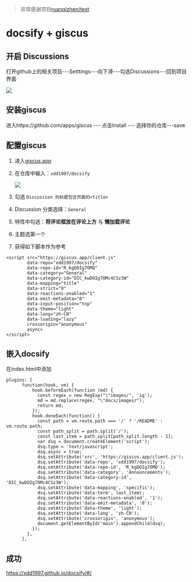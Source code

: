 >  非常感谢项目[ruanqizhen/test ](https://github.com/ruanqizhen/test)

# docsify  + giscus 

## 开启 Discussions

打开github上的相关项目---Setttings---向下滑---勾选Discussions---回到项目界面

![](https://mypic2016.oss-cn-beijing.aliyuncs.com/picGo/202212041627622.png)

## 安装giscus

进入https://github.com/apps/giscus  --- 点击Install --- 选择你的仓库---save

## 配置giscus

1. 进入[giscus.app](https://giscus.app/zh-CN)

2. 在仓库中输入：`xdd1997/docsify`

   ![](https://mypic2016.oss-cn-beijing.aliyuncs.com/picGo/202212041628699.png)

3. 勾选 `Discussion 的标题包含页面的<title>`
2. Discussion 分类选择：`General`
3. 特性中勾选：**将评论框放在评论上方** 与 **懒加载评论**
4. 主题选第一个
5. 获得如下脚本作为参考

```
<script src="https://giscus.app/client.js"
        data-repo="xdd1997/docsify"
        data-repo-id="R_kgDOIg7OMQ"
        data-category="General"
        data-category-id="DIC_kwDOIg7OMc4CSz3W"
        data-mapping="title"
        data-strict="0"
        data-reactions-enabled="1"
        data-emit-metadata="0"
        data-input-position="top"
        data-theme="light"
        data-lang="zh-CN"
        data-loading="lazy"
        crossorigin="anonymous"
        async>
</script>
```



## 嵌入docsify

在index.html中添加

```
plugins: [
      function(hook, vm) {
          hook.beforeEach(function (md) {
            const regex = new RegExp("\"images/", 'ig');
            md = md.replace(regex, "\"docs/images/");
            return md;
          });
          hook.doneEach(function() {     
            const path = vm.route.path === '/' ? '/README' : vm.route.path;
            const path_split = path.split('/');
            const last_item = path_split[path_split.length - 1];
            var dsq = document.createElement('script');
            dsq.type = 'text/javascript';
            dsq.async = true;
            dsq.setAttribute('src', 'https://giscus.app/client.js');
            dsq.setAttribute('data-repo', 'xdd1997/docsify');
            dsq.setAttribute('data-repo-id', 'R_kgDOIg7OMQ');
            dsq.setAttribute('data-category', 'Announcements');
            dsq.setAttribute('data-category-id', 'DIC_kwDOIg7OMc4CSz3W');
            dsq.setAttribute('data-mapping', 'specific');
            dsq.setAttribute('data-term', last_item);
            dsq.setAttribute('data-reactions-enabled', '1');
            dsq.setAttribute('data-emit-metadata', '0');
            dsq.setAttribute('data-theme', 'light');
            dsq.setAttribute('data-lang', 'zh-CN');
            dsq.setAttribute('crossorigin', 'anonymous');
            document.getElementById('main').appendChild(dsq);
          });
        },
      ],
```



## 成功

https://xdd1997.github.io/docsify/#/

